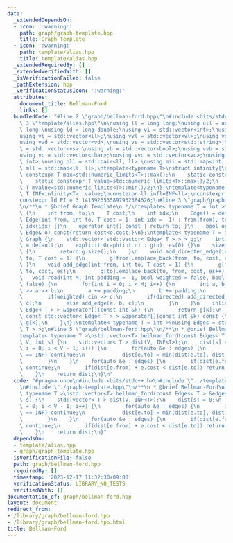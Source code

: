 ```yaml
---
data:
  _extendedDependsOn:
  - icon: ':warning:'
    path: graph/graph-template.hpp
    title: Graph Template
  - icon: ':warning:'
    path: template/alias.hpp
    title: template/alias.hpp
  _extendedRequiredBy: []
  _extendedVerifiedWith: []
  _isVerificationFailed: false
  _pathExtension: hpp
  _verificationStatusIcon: ':warning:'
  attributes:
    document_title: Bellman-Ford
    links: []
  bundledCode: "#line 2 \"graph/bellman-ford.hpp\"\n#include <bits/stdc++.h>\n#line\
    \ 3 \"template/alias.hpp\"\n\nusing ll = long long;\nusing ull = unsigned long\
    \ long;\nusing ld = long double;\nusing vi = std::vector<int>;\nusing vvi = std::vector<vi>;\n\
    using vl = std::vector<ll>;\nusing vvl = std::vector<vl>;\nusing vd = std::vector<double>;\n\
    using vvd = std::vector<vd>;\nusing vs = std::vector<std::string>;\nusing vvs\
    \ = std::vector<vs>;\nusing vb = std::vector<bool>;\nusing vvb = std::vector<vb>;\n\
    using vc = std::vector<char>;\nusing vvc = std::vector<vc>;\nusing pii = std::pair<int,\
    \ int>;\nusing pll = std::pair<ll, ll>;\nusing mii = std::map<int, int>;\nusing\
    \ mll = std::map<ll, ll>;\ntemplate<typename T>\nstruct infinity{\n    static\
    \ constexpr T max=std::numeric_limits<T>::max();\n    static constexpr T min=std::numeric_limits<T>::min();\n\
    \    static constexpr T value=std::numeric_limits<T>::max()/2;\n    static constexpr\
    \ T mvalue=std::numeric_limits<T>::min()/2;\n};\ntemplate<typename T>constexpr\
    \ T INF=infinity<T>::value;\nconstexpr ll infl=INF<ll>;\nconstexpr int inf = INF<int>;\n\
    constexpr ld PI = 3.1415926535897932384626;\n#line 3 \"graph/graph-template.hpp\"\
    \n/**\n * @brief Graph Template\n */\ntemplate< typename T = int >\nstruct Edge\
    \ {\n    int from, to;\n    T cost;\n    int idx;\n    Edge() = default;\n   \
    \ Edge(int from, int to, T cost = 1, int idx = -1) : from(from), to(to), cost(cost),\
    \ idx(idx) {}\n    operator int() const { return to; }\n    bool operator<(const\
    \ Edge& o) const{return cost<o.cost;}\n};\ntemplate< typename T = int >\nstruct\
    \ Graph {\n    std::vector< std::vector< Edge< T > > > g;\n    int es;\n    Graph()\
    \ = default;\n    explicit Graph(int n) : g(n), es(0) {}\n    size_t size() const\
    \ {\n        return g.size();\n    }\n    void add_directed_edge(int from, int\
    \ to, T cost = 1) {\n        g[from].emplace_back(from, to, cost, es++);\n   \
    \ }\n    void add_edge(int from, int to, T cost = 1) {\n        g[from].emplace_back(from,\
    \ to, cost, es);\n        g[to].emplace_back(to, from, cost, es++);\n    }\n \
    \   void read(int M, int padding = -1, bool weighted = false, bool directed =\
    \ false) {\n        for(int i = 0; i < M; i++) {\n        int a, b;\n        cin\
    \ >> a >> b;\n        a += padding;\n        b += padding;\n        T c = T(1);\n\
    \        if(weighted) cin >> c;\n        if(directed) add_directed_edge(a, b,\
    \ c);\n        else add_edge(a, b, c);\n        }\n    }\n    inline std::vector<\
    \ Edge< T > > &operator[](const int &k) {\n        return g[k];\n    }\n    inline\
    \ const std::vector< Edge< T > > &operator[](const int &k) const {\n        return\
    \ g[k];\n    }\n};\ntemplate< typename T = int >\nusing Edges = std::vector< Edge<\
    \ T > >;\n#line 5 \"graph/bellman-ford.hpp\"\n/**\n * @brief Bellman-Ford\n */\n\
    template< typename T >\nstd::vector<T> bellman_ford(const Edges< T > &edges, int\
    \ V, int s) {\n    std::vector< T > dist(V, INF<T>);\n    dist[s] = 0;\n    for(int\
    \ i = 0; i < V - 1; i++) {\n        for(auto &e : edges) {\n        if(dist[e.from]\
    \ == INF) continue;\n            dist[e.to] = min(dist[e.to], dist[e.from] + e.cost);\n\
    \        }\n    }\n    for(auto &e : edges) {\n        if(dist[e.from] == INF)\
    \ continue;\n        if(dist[e.from] + e.cost < dist[e.to]) return std::vector<T>();\n\
    \    }\n    return dist;\n}\n"
  code: "#pragma once\n#include <bits/stdc++.h>\n#include \"../template/alias.hpp\"\
    \n#include \"./graph-template.hpp\"\n/**\n * @brief Bellman-Ford\n */\ntemplate<\
    \ typename T >\nstd::vector<T> bellman_ford(const Edges< T > &edges, int V, int\
    \ s) {\n    std::vector< T > dist(V, INF<T>);\n    dist[s] = 0;\n    for(int i\
    \ = 0; i < V - 1; i++) {\n        for(auto &e : edges) {\n        if(dist[e.from]\
    \ == INF) continue;\n            dist[e.to] = min(dist[e.to], dist[e.from] + e.cost);\n\
    \        }\n    }\n    for(auto &e : edges) {\n        if(dist[e.from] == INF)\
    \ continue;\n        if(dist[e.from] + e.cost < dist[e.to]) return std::vector<T>();\n\
    \    }\n    return dist;\n}"
  dependsOn:
  - template/alias.hpp
  - graph/graph-template.hpp
  isVerificationFile: false
  path: graph/bellman-ford.hpp
  requiredBy: []
  timestamp: '2023-12-17 11:32:30+09:00'
  verificationStatus: LIBRARY_NO_TESTS
  verifiedWith: []
documentation_of: graph/bellman-ford.hpp
layout: document
redirect_from:
- /library/graph/bellman-ford.hpp
- /library/graph/bellman-ford.hpp.html
title: Bellman-Ford
---
```

